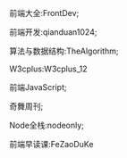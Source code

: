 前端大全:FrontDev;

前端开发:qianduan1024;

算法与数据结构:TheAlgorithm;

W3cplus:W3cplus_12

前端JavaScript;

奇舞周刊;

Node全栈:nodeonly;

前端早读课:FeZaoDuKe